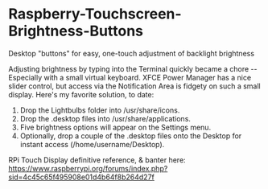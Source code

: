 # Raspberry-Touchscreen-Brightness-Buttons
Desktop "buttons" for easy, one-touch adjustment of backlight brightness

Adjusting brightness by typing into the Terminal quickly became a chore -- Especially with a small virtual keyboard.
XFCE Power Manager has a nice slider control, but access via the Notification Area is fidgety on such a small display.
Here's my favorite solution, to date:

1.  Drop the Lightbulbs folder into /usr/share/icons.
2.  Drop the .desktop files into /usr/share/applications.
3.  Five brightness options will appear on the Settings menu.
4.  Optionally, drop a couple of the .desktop files onto the Desktop for instant access (/home/username/Desktop).

RPi Touch Display definitive reference, & banter here:
  https://www.raspberrypi.org/forums/index.php?sid=4c45c65f495908e01d4b64f8b264d27f
